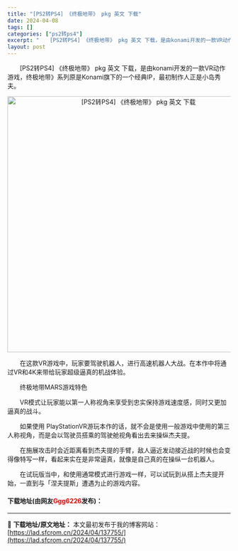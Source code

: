 ```yaml
---
title: "[PS2转PS4] 《终极地带》 pkg 英文 下载"
date: 2024-04-08
tags: []
categories: ["ps2转ps4"]
excerpt: "　　[PS2转PS4] 《终极地带》 pkg 英文 下载，是由konami开发的一款VR动作游戏，终极地带》系列原是Konami旗下的一个经典IP，最初制作人正是小岛秀夫。 　　在这款VR游戏中，玩家要驾驶机器人，进行高速机器人大战。在本作中将通过VR和4K来带给玩家超级逼真的机战体验。 　　终极地&hellip;"
layout: post
---
```


 <p>　　[PS2转PS4] 《终极地带》 pkg 英文 下载，是由konami开发的一款VR动作游戏，终极地带》系列原是Konami旗下的一个经典IP，最初制作人正是小岛秀夫。</p> <p align="center"><img align="" border="0" src="https://lad.sfcrom.cn/wp-content/uploads/2024/04/20240408_6613f9776c6e2.jpg" width="576" alt="[PS2转PS4] 《终极地带》 pkg 英文 下载" /></p> <p>　　在这款VR游戏中，玩家要驾驶机器人，进行高速机器人大战。在本作中将通过VR和4K来带给玩家超级逼真的机战体验。</p> <p>　　终极地带MARS游戏特色</p> <p>　　VR模式让玩家能以第一人称视角来享受到忠实保持游戏速度感，同时又更加逼真的战斗。</p> <p>　　如果使用 PlayStationVR游玩本作的话，就不会是使用一般游戏中使用的第三人称视角，而是会以驾驶员搭乘的驾驶舱视角看出去来操纵杰夫提。</p> <p>　　在施展攻击时会近距离看到杰夫提的手臂，敌人逼近发动接近战的时候也会变得像特写一样，看起来实在是非常逼真，就像是自己真的在操纵一台机器人。</p> <p>　　在试玩版当中，和使用通常模式进行游戏一样，可以试玩到从搭上杰夫提开始，一直到与「涅夫提斯」遭遇为止的游戏内容。</p> <p><h4>下载地址(由网友<font color="red">Ggg6226</font>发布)：</h4></p> 

---
📖 **下载地址/原文地址：** 本文最初发布于我的博客网站：[https://lad.sfcrom.cn/2024/04/137755/](https://lad.sfcrom.cn/2024/04/137755/)
